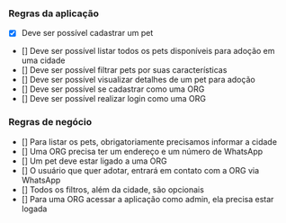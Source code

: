 ### Regras da aplicação

- [x] Deve ser possível cadastrar um pet
- [] Deve ser possível listar todos os pets disponíveis para adoção em uma cidade
- [] Deve ser possível filtrar pets por suas características
- [] Deve ser possível visualizar detalhes de um pet para adoção
- [] Deve ser possível se cadastrar como uma ORG
- [] Deve ser possível realizar login como uma ORG

### Regras de negócio

- [] Para listar os pets, obrigatoriamente precisamos informar a cidade
- [] Uma ORG precisa ter um endereço e um número de WhatsApp
- [] Um pet deve estar ligado a uma ORG
- [] O usuário que quer adotar, entrará em contato com a ORG via WhatsApp
- [] Todos os filtros, além da cidade, são opcionais
- [] Para uma ORG acessar a aplicação como admin, ela precisa estar logada